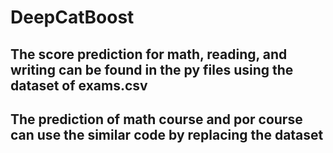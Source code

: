 # DeepCatBoost
## The score prediction for math, reading, and writing can be found in the py files using the dataset of exams.csv
## The prediction of math course and por course can use the similar code by replacing the dataset
